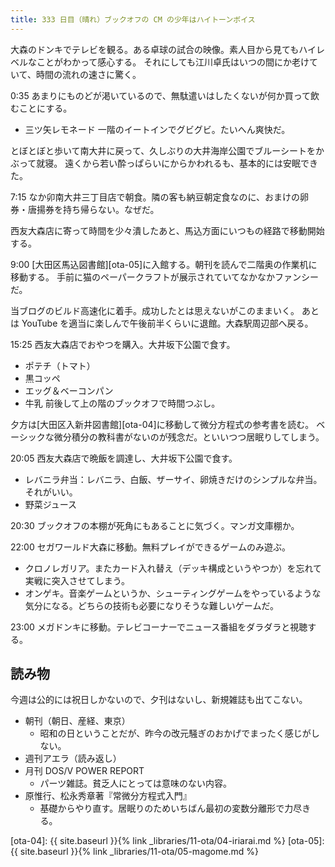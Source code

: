 ```yaml
---
title: 333 日目（晴れ）ブックオフの CM の少年はハイトーンボイス
---
```


大森のドンキでテレビを観る。ある卓球の試合の映像。素人目から見てもハイレベルなことがわかって感心する。
それにしても江川卓氏はいつの間にか老けていて、時間の流れの速さに驚く。

0:35 あまりにものどが渇いているので、無駄遣いはしたくないが何か買って飲むことにする。

* 三ツ矢レモネード
一階のイートインでグビグビ。たいへん爽快だ。

とぼとぼと歩いて南大井に戻って、久しぶりの大井海岸公園でブルーシートをかぶって就寝。
遠くから若い酔っぱらいにからかわれるも、基本的には安眠できた。

7:15 なか卯南大井三丁目店で朝食。隣の客も納豆朝定食なのに、おまけの卵券・唐揚券を持ち帰らない。なぜだ。

西友大森店に寄って時間を少々潰したあと、馬込方面にいつもの経路で移動開始する。

9:00 [大田区馬込図書館][ota-05]に入館する。朝刊を読んで二階奥の作業机に移動する。
手前に猫のペーパークラフトが展示されていてなかなかファンシーだ。

当ブログのビルド高速化に着手。成功したとは思えないがこのままいく。
あとは YouTube を適当に楽しんで午後前半くらいに退館。大森駅周辺部へ戻る。

15:25 西友大森店でおやつを購入。大井坂下公園で食す。

* ポテチ（トマト）
* 黒コッペ
* エッグ＆ベーコンパン
* 牛乳
前後して上の階のブックオフで時間つぶし。

夕方は[大田区入新井図書館][ota-04]に移動して微分方程式の参考書を読む。
ベーシックな微分積分の教科書がないのが残念だ。といいつつ居眠りしてしまう。

20:05 西友大森店で晩飯を調達し、大井坂下公園で食す。

* レバニラ弁当：レバニラ、白飯、ザーサイ、卵焼きだけのシンプルな弁当。それがいい。
* 野菜ジュース

20:30 ブックオフの本棚が死角にもあることに気づく。マンガ文庫棚か。

22:00 セガワールド大森に移動。無料プレイができるゲームのみ遊ぶ。

* クロノレガリア。またカード入れ替え（デッキ構成というやつか）を忘れて実戦に突入させてしまう。
* オンゲキ。音楽ゲームというか、シューティングゲームをやっているような気分になる。どちらの技術も必要になりそうな難しいゲームだ。

23:00 メガドンキに移動。テレビコーナーでニュース番組をダラダラと視聴する。

## 読み物

今週は公的には祝日しかないので、夕刊はないし、新規雑誌も出てこない。

* 朝刊（朝日、産経、東京）
  * 昭和の日ということだが、昨今の改元騒ぎのおかげでまったく感じがしない。
* 週刊アエラ（読み返し）
* 月刊 DOS/V POWER REPORT
  * パーツ雑誌。貧乏人にとっては意味のない内容。
* 原惟行、松永秀章著『常微分方程式入門』
  * 基礎からやり直す。居眠りのためいちばん最初の変数分離形で力尽きる。

[ota-04]: {{ site.baseurl }}{% link _libraries/11-ota/04-iriarai.md %}
[ota-05]: {{ site.baseurl }}{% link _libraries/11-ota/05-magome.md %}
